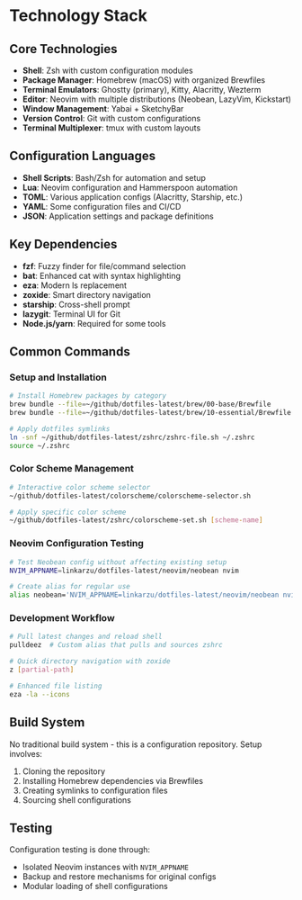 # Technology Stack

## Core Technologies

- **Shell**: Zsh with custom configuration modules
- **Package Manager**: Homebrew (macOS) with organized Brewfiles
- **Terminal Emulators**: Ghostty (primary), Kitty, Alacritty, Wezterm
- **Editor**: Neovim with multiple distributions (Neobean, LazyVim, Kickstart)
- **Window Management**: Yabai + SketchyBar
- **Version Control**: Git with custom configurations
- **Terminal Multiplexer**: tmux with custom layouts

## Configuration Languages

- **Shell Scripts**: Bash/Zsh for automation and setup
- **Lua**: Neovim configuration and Hammerspoon automation
- **TOML**: Various application configs (Alacritty, Starship, etc.)
- **YAML**: Some configuration files and CI/CD
- **JSON**: Application settings and package definitions

## Key Dependencies

- **fzf**: Fuzzy finder for file/command selection
- **bat**: Enhanced cat with syntax highlighting  
- **eza**: Modern ls replacement
- **zoxide**: Smart directory navigation
- **starship**: Cross-shell prompt
- **lazygit**: Terminal UI for Git
- **Node.js/yarn**: Required for some tools

## Common Commands

### Setup and Installation
```bash
# Install Homebrew packages by category
brew bundle --file=~/github/dotfiles-latest/brew/00-base/Brewfile
brew bundle --file=~/github/dotfiles-latest/brew/10-essential/Brewfile

# Apply dotfiles symlinks
ln -snf ~/github/dotfiles-latest/zshrc/zshrc-file.sh ~/.zshrc
source ~/.zshrc
```

### Color Scheme Management
```bash
# Interactive color scheme selector
~/github/dotfiles-latest/colorscheme/colorscheme-selector.sh

# Apply specific color scheme
~/github/dotfiles-latest/zshrc/colorscheme-set.sh [scheme-name]
```

### Neovim Configuration Testing
```bash
# Test Neobean config without affecting existing setup
NVIM_APPNAME=linkarzu/dotfiles-latest/neovim/neobean nvim

# Create alias for regular use
alias neobean='NVIM_APPNAME=linkarzu/dotfiles-latest/neovim/neobean nvim'
```

### Development Workflow
```bash
# Pull latest changes and reload shell
pulldeez  # Custom alias that pulls and sources zshrc

# Quick directory navigation with zoxide
z [partial-path]

# Enhanced file listing
eza -la --icons
```

## Build System

No traditional build system - this is a configuration repository. Setup involves:
1. Cloning the repository
2. Installing Homebrew dependencies via Brewfiles
3. Creating symlinks to configuration files
4. Sourcing shell configurations

## Testing

Configuration testing is done through:
- Isolated Neovim instances with `NVIM_APPNAME`
- Backup and restore mechanisms for original configs
- Modular loading of shell configurations